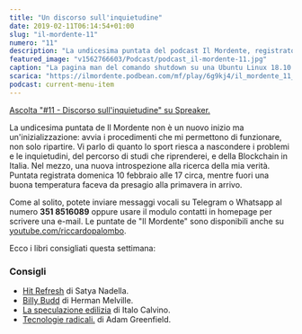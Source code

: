 ```yaml
---
title: "Un discorso sull'inquietudine"
date: 2019-02-11T06:14:54+01:00
slug: "il-mordente-11"
numero: "11"
description: "La undicesima puntata del podcast Il Mordente, registrato e curato da Riccardo Palombo."
featured_image: "v1562766603/Podcast/podcast_il-mordente-11.jpg"
caption: "La pagina man del comando shutdown su una Ubuntu Linux 18.10."
scarica: "https://ilmordente.podbean.com/mf/play/6g9kj4/il_mordente_11_1.mp3"
podcast: current-menu-item
---
```


<a class="spreaker-player" href="https://www.spreaker.com/episode/17007323" data-resource="episode_id=17007323" data-width="100%" data-height="200" data-theme="light" data-playlist="false" data-playlist-continuous="false" data-autoplay="false" data-live-autoplay="false" data-chapters-image="true" data-episode-image-position="right" data-hide-logo="false" data-hide-likes="false" data-hide-comments="false" data-hide-sharing="false" >Ascolta "#11 - Discorso sull&#39;inquietudine" su Spreaker.</a>

La undicesima puntata de Il Mordente non è un nuovo inizio ma un'inizializzazione: avvia i procedimenti che mi permettono di funzionare, non solo ripartire. Vi parlo di quanto lo sport riesca a nascondere i problemi e le inquietudini, del percorso di studi che riprenderei, e della Blockchain in Italia. Nel mezzo, una nuova introspezione alla ricerca della mia verità. Puntata registrata domenica 10 febbraio alle 17 circa, mentre fuori una buona temperatura faceva da presagio alla primavera in arrivo. 

Come al solito, potete inviare messaggi vocali su Telegram o Whatsapp al numero **351 8516089** oppure usare il modulo contatti in homepage per scrivere una e-mail. Le puntate de "Il Mordente" sono disponibili anche su <a class="text-info" title="Canale Youtube Riccardo Palombo" href="https://www.youtube.com/riccardopalombo">youtube.com/riccardopalombo</a>.

Ecco i libri consigliati questa settimana:

### Consigli
<ul>
<li><a class="text-info" href="https://amzn.to/2th8k3G" target="_blank" rel="nofollow noopener" title="Vedi l'articolo">Hit Refresh</a> di Satya Nadella.</li>
<li><a class="text-info" href="https://amzn.to/2Gln8a2" target="_blank" rel="nofollow noopener" title="Vedi il libro Billy Budd">Billy Budd</a> di Herman Melville.</li>
<li><a class="text-info" href="https://amzn.to/2BtL4E6" target="_blank" rel="nofollow noopener" title="Vedi il libro La speculazione edilizia">La speculazione edilizia</a> di Italo Calvino.</li>
<li><a class="text-info" href="https://amzn.to/2SaDskb" target="_blank" rel="nofollow noopener" title="Vedi il libro Tecnologie Radicali">Tecnologie radicali.</a> di Adam Greenfield.</li>
</ul>